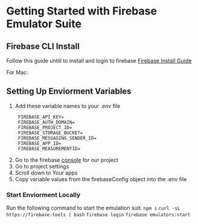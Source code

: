 
# Getting Started with Firebase Emulator Suite

## Firebase CLI Install

Follow this guide untill to install and login to firebase
[Firebase Install Guide](https://firebase.google.com/doxcs/cli?authuser=0#setup_update_cli)

For Mac:


## Setting Up Enviorment Variables

 1. Add these variable names to your .env file
    ```
     FIREBASE_API_KEY=
     FIREBASE_AUTH_DOMAIN=
     FIREBASE_PROJECT_ID=
     FIREBASE_STORAGE_BUCKET=
     FIREBASE_MESSAGING_SENDER_ID=
     FIREBASE_APP_ID=
     FIREBASE_MEASUREMENTID=
    ```
 2. Go to the firebase [console](https://console.firebase.google.com/u/0/) for our project
 3. Go to project settings
 4. Scroll down to Your apps
 5. Copy variable values from the firebaseConfig object into the .env file



### Start Enviorment Locally

Run the following command to start the emulation suit.
` npm i `
` curl -sL https://firebase.tools | bash `
` firebase login `
` firebase emulators:start `
